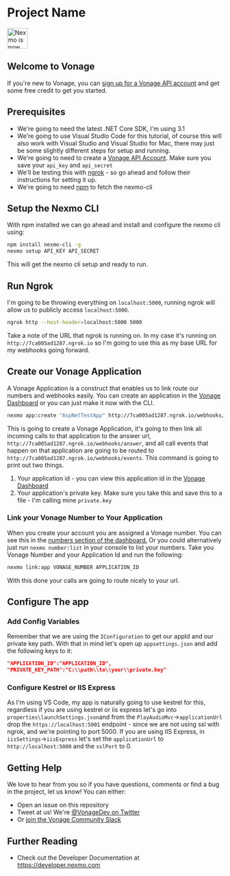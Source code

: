 # Project Name

<img src="https://developer.nexmo.com/assets/images/Vonage_Nexmo.svg" height="48px" alt="Nexmo is now known as Vonage" />

<!-- Add a paragraph about the project. What does it do? Who is it for? Is it actively supported? Your reader just clicked on a random link from another web page and has no idea what Nexmo is ... -->

## Welcome to Vonage

<!-- change "github-repo" at the end of the link to be the name of your repo, this helps us understand which projects are driving signups so we can do more stuff that developers love -->

If you're new to Vonage, you can [sign up for a Vonage API account](https://dashboard.nexmo.com/sign-up?utm_source=DEV_REL&utm_medium=github&utm_campaign=play-audio-aspnet-mvc) and get some free credit to get you started.


<!-- add other sections as appropriate for your repo type -->
## Prerequisites

* We're going to need the latest .NET Core SDK, I'm using 3.1
* We're going to use Visual Studio Code for this tutorial, of course this will also work with Visual Studio and Visual Studio for Mac, there may just be some slightly different steps for setup and running.
* We're going to need to create a [Vonage API Account](https://dashboard.nexmo.com/sign-up). Make sure you save your `api_key` and `api_secret`
* We'll be testing this with [ngrok](https://ngrok.com/) - so go ahead and follow their instructions for setting it up.
* We're going to need [npm](https://www.npmjs.com/) to fetch the nexmo-cli

## Setup the Nexmo CLI

With npm installed we can go ahead and install and configure the nexmo cli using:

```sh
npm install nexmo-cli -g
nexmo setup API_KEY API_SECRET
```

This will get the nexmo cli setup and ready to run.

## Run Ngrok

I'm going to be throwing everything on `localhost:5000`, running ngrok will allow us to publicly access `localhost:5000`.

```sh
ngrok http --host-header=localhost:5000 5000
```

Take a note of the URL that ngrok is running on. In my case it's running on `http://7ca005ad1287.ngrok.io` so I'm going to use this as my base URL for my webhooks going forward.

## Create our Vonage Application

A Vonage Application is a construct that enables us to link route our numbers and webhooks easily. You can create an application in the [Vonage Dashboard](https://dashboard.nexmo.com/applications) or you can just make it now with the CLI.

```sh
nexmo app:create "AspNetTestApp" http://7ca005ad1287.ngrok.io/webhooks/answer http://7ca005ad1287.ngrok.io/webhooks/events
```

This is going to create a Vonage Application, it's going to then link all incoming calls to that application to the answer url, `http://7ca005ad1287.ngrok.io/webhooks/answer`, and all call events that happen on that application are going to be routed to `http://7ca005ad1287.ngrok.io/webhooks/events`. This command is going to print out two things.

1. Your application id - you can view this application id in the [Vonage Dashboard](https://dashboard.nexmo.com/applications)
2. Your application's private key. Make sure you take this and save this to a file - I'm calling mine `private.key`

### Link your Vonage Number to Your Application

When you create your account you are assigned a Vonage number. You can see this in the [numbers section of the dashboard.](https://dashboard.nexmo.com/your-numbers) Or you could alternatively just run `nexmo number:list` in your console to list your numbers. Take you Vonage Number and your Application Id and run the following:

```sh
nexmo link:app VONAGE_NUMBER APPLICATION_ID
```

With this done your calls are going to route nicely to your url.


## Configure The app

### Add Config Variables

Remember that we are using the `IConfiguration` to get our appId and our private key path. With that in mind let's open up `appsettings.json` and add the following keys to it:

```json
"APPLICATION_ID":"APPLICATION_ID",
"PRIVATE_KEY_PATH":"C:\\path\\to\\your\\private.key"
```

### Configure Kestrel or IIS Express

As I'm using VS Code, my app is naturally going to use kestrel for this, regardless if you are using kestrel or iis express let's go into `properties\launchSettings.json`and from the `PlayAudioMvc`->`applicationUrl` drop the `https://localhost:5001` endpoint - since we are not using ssl with ngrok, and we're pointing to port 5000. If you are using IIS Express, in `iisSettings`->`iisExpress` let's set the `applicationUrl` to `http://localhost:5000` and the `sslPort` to 0.

## Getting Help

We love to hear from you so if you have questions, comments or find a bug in the project, let us know! You can either:

* Open an issue on this repository
* Tweet at us! We're [@VonageDev on Twitter](https://twitter.com/VonageDev)
* Or [join the Vonage Community Slack](https://developer.nexmo.com/community/slack)

## Further Reading

* Check out the Developer Documentation at <https://developer.nexmo.com>

<!-- add links to the api reference, other documentation, related blog posts, whatever someone who has read this far might find interesting :) -->



